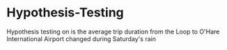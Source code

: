 # Hypothesis-Testing
Hypothesis testing on is the average trip duration from the Loop to O'Hare International Airport changed during Saturday's rain
